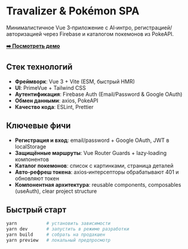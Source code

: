 # Travalizer & Pokémon SPA

Минималистичное Vue 3‑приложение с AI‑интро, регистрацией/авторизацией через Firebase и каталогом покемонов из PokeAPI.

[**➡️ Посмотреть демо**](https://travalizer.vercel.app/)

## Стек технологий

- **Фреймворк**: Vue 3 + Vite (ESM, быстрый HMR)
- **UI**: PrimeVue + Tailwind CSS
- **Аутентификация**: Firebase Auth (Email/Password & Google OAuth)
- **Обмен данными**: axios, PokeAPI
- **Качество кода**: ESLint, Prettier

## Ключевые фичи

- **Регистрация и вход**: email/password + Google OAuth, JWT в localStorage
- **Защищённые маршруты**: Vue Router Guards + lazy‑loading компонентов
- **Каталог покемонов**: список с картинками, страница деталей
- **Авто‑рефреш токена**: axios‑интерсепторы обрабатывают 401 и обновляют токен
- **Компонентная архитектура**: reusable components, composables (useAuth), clear project structure

## Быстрый старт

```bash
yarn           # установить зависимости
yarn dev       # запустить в режиме разработки
yarn build     # собрать на продакшен
yarn preview   # локальный предпросмотр
```
